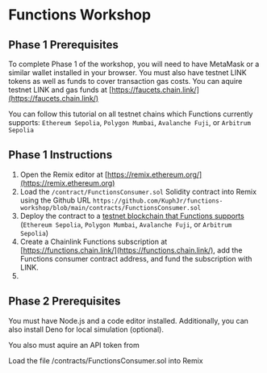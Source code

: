 # Functions Workshop

## Phase 1 Prerequisites

To complete Phase 1 of the workshop, you will need to have MetaMask or a similar wallet installed in your browser.
You must also have testnet LINK tokens as well as funds to cover transaction gas costs.
You can aquire testnet LINK and gas funds at [https://faucets.chain.link/](https://faucets.chain.link/)

You can follow this tutorial on all testnet chains which Functions currently supports:
`Ethereum Sepolia`, `Polygon Mumbai`, `Avalanche Fuji`, or `Arbitrum Sepolia`

## Phase 1 Instructions

1. Open the Remix editor at [https://remix.ethereum.org/](https://remix.ethereum.org)
2. Load the `/contract/FunctionsConsumer.sol` Solidity contract into Remix using the Github URL `https://github.com/KuphJr/functions-workshop/blob/main/contracts/FunctionsConsumer.sol`
3. Deploy the contract to a [testnet blockchain that Functions supports](https://docs.chain.link/chainlink-functions/supported-networks) (`Ethereum Sepolia`, `Polygon Mumbai`, `Avalanche Fuji`, or `Arbitrum Sepolia`)
4. Create a Chainlink Functions subscription at [https://functions.chain.link/](https://functions.chain.link/), add the Functions consumer contract address, and fund the subscription with LINK.
5. 

## Phase 2 Prerequisites

You must have Node.js and a code editor installed. Additionally, you can also install Deno for local simulation (optional).

You also must aquire an API token from 

Load the file /contracts/FunctionsConsumer.sol into Remix
